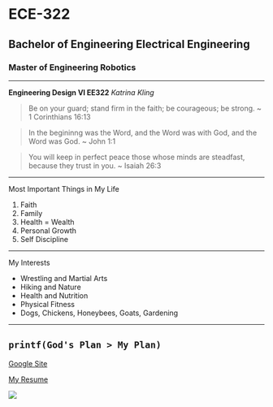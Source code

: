 # ECE-322 
## Bachelor of Engineering Electrical Engineering 
### Master of Engineering Robotics 
---
**Engineering Design VI EE322** 
*Katrina Kling* 
> Be on your guard; stand firm in the faith; be courageous; be strong. ~ 1 Corinthians 16:13

> In the begininng was the Word, and the Word was with God, and the Word was God. ~ John 1:1

> You will keep in perfect peace those whose minds are steadfast, because they trust in you. ~ Isaiah 26:3 
---
Most Important Things in My Life 
1. Faith
2. Family
3. Health = Wealth 
4. Personal Growth
5. Self Discipline 
--- 
My Interests 
- Wrestling and Martial Arts 
- Hiking and Nature 
- Health and Nutrition 
- Physical Fitness
- Dogs, Chickens, Honeybees, Goats, Gardening 
---
`printf(God's Plan > My Plan)`
---
[Google Site](https://sites.google.com/d/13dUHT0jOzLTpKVQc8C3x1JhRMX9eAb0j/p/1ePgJceRa7hdku__qx2xhOUfIrhIM1gld/edit?authuser=1)

[My Resume](https://docs.google.com/document/d/1vjxhnl42bm_rAACBy3zCXyAo5cr5esPP6BfYQbIZAI4/edit?tab=t.0)

![](https://edgehoboken.com/wp-content/uploads/cache/2023/08/IMG_2669-e1693504653913/2080329645.jpg)
